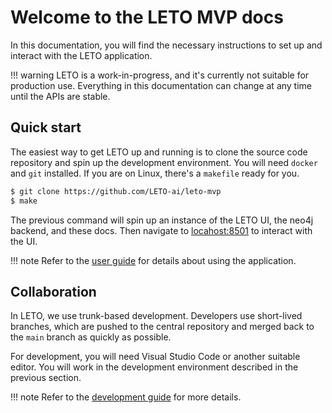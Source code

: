 # Welcome to the LETO MVP docs

In this documentation, you will find the necessary instructions to set up and interact with the LETO application.

!!! warning
    LETO is a work-in-progress, and it's currently not suitable for production use. Everything in this documentation can change at any time until the APIs are stable.

## Quick start

The easiest way to get LETO up and running is to clone the source code repository and spin up the development environment.
You will need `docker` and `git` installed.
If you are on Linux, there's a `makefile` ready for you.

```bash
$ git clone https://github.com/LETO-ai/leto-mvp
$ make
```

The previous command will spin up an instance of the LETO UI, the neo4j backend, and these docs.
Then navigate to <locahost:8501> to interact with the UI.

!!! note
    Refer to the [user guide](./guide) for details about using the application.

## Collaboration

In LETO, we use trunk-based development. Developers use short-lived branches, which are pushed to the central repository and merged back to the `main` branch as quickly as possible.

For development, you will need Visual Studio Code or another suitable editor. You will work in the development environment described in the previous section.

!!! note
    Refer to the [development guide](./dev) for more details.

